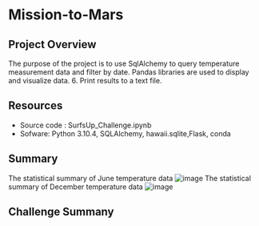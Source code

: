 # Mission-to-Mars

## Project Overview
The purpose of the project is to use SqlAlchemy to query temperature measurement data and filter by date. Pandas libraries are used to display and visualize data. 
6. Print results to a text file.
## Resources
- Source code : SurfsUp_Challenge.ipynb
- Sofware: Python 3.10.4, SQLAlchemy, hawaii.sqlite,Flask, conda
## Summary
The statistical summary of June temperature data
![image](https://github.com/mabulhassan/surfs_up/blob/main/Resources/JuneTemp.png)
The statistical summary of December temperature data
![image](https://github.com/mabulhassan/surfs_up/blob/main/Resources/DecTemp.png)
## Challenge Summany


